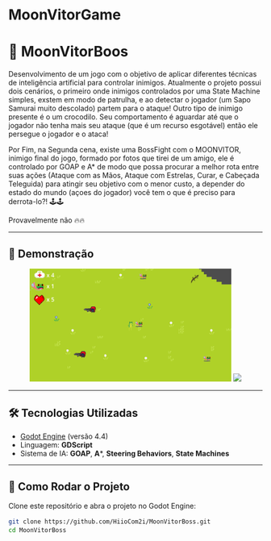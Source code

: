 # MoonVitorGame
# 👹 MoonVitorBoos

Desenvolvimento de um jogo com o objetivo de aplicar diferentes técnicas de inteligência artificial para controlar inimigos. Atualmente o projeto possui dois cenários, o primeiro onde inimigos controlados por uma State Machine simples, exstem em modo de patrulha, e ao detectar o jogador (um Sapo Samurai muito descolado) partem para o ataque! Outro tipo de inimigo presente é o um crocodilo. Seu comportamento é aguardar até que o jogador não tenha mais seu ataque (que é um recurso esgotável) então ele persegue o jogador e o ataca! 

Por Fim, na Segunda cena, existe uma BossFight com o MOONVITOR, inimigo final do jogo, formado por fotos que tirei de um amigo, ele é controlado por GOAP e A* de modo que possa procurar a melhor rota entre suas ações (Ataque com as Mãos, Ataque com Estrelas, Curar, e Cabeçada Teleguida) para atingir seu objetivo com o menor custo, a depender do estado do mundo (açoes do jogador) você tem o que é preciso para derrota-lo?! 🕹️🕹️

Provavelmente não 🔥🔥

---

## 📸 Demonstração


<p align="center">
  <img src="ReadmeAssets/cena1.png" width="400"/>
  <img src="ReadmeAssets/MoonVitorGameplay.mp4.gif" width="400"/>
</p>



---

## 🛠 Tecnologias Utilizadas

- [Godot Engine](https://godotengine.org/) (versão 4.4)
- Linguagem: **GDScript**
- Sistema de IA: **GOAP**, **A***, **Steering Behaviors**, **State Machines**


---

## 🚀 Como Rodar o Projeto

Clone este repositório e abra o projeto no Godot Engine:

```bash
git clone https://github.com/HiioCom2i/MoonVitorBoss.git
cd MoonVitorBoss
